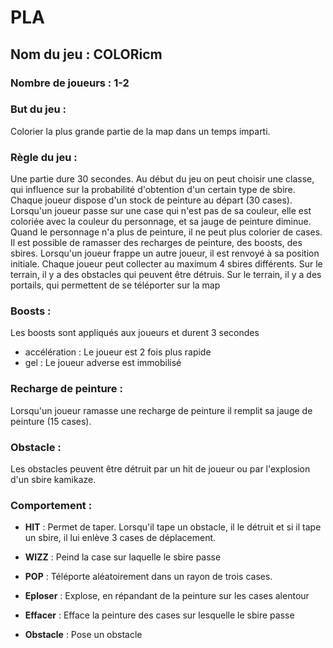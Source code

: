 # PLA
## Nom du jeu : COLORicm

### Nombre de joueurs : 1-2

### But du jeu : 
Colorier la plus grande partie de la map dans un temps imparti.

### Règle du jeu : 
Une partie dure 30 secondes.
Au début du jeu on peut choisir une classe, qui influence sur la probabilité d'obtention d'un certain type de sbire.
Chaque joueur dispose d'un stock de peinture au départ (30 cases). 
Lorsqu'un joueur passe sur une case qui n'est pas de sa couleur, elle est coloriée avec la couleur du personnage, et sa jauge de peinture diminue.
Quand le personnage n'a plus de peinture, il ne peut plus colorier de cases.
Il est possible de ramasser des recharges de peinture, des boosts, des sbires.
Lorsqu'un joueur frappe un autre joueur, il est renvoyé à sa position initiale.
Chaque joueur peut collecter au maximum 4 sbires différents.
Sur le terrain, il y a des obstacles qui peuvent être détruis.
Sur le terrain, il y a des portails, qui permettent de se téléporter sur la map

### Boosts :
Les boosts sont appliqués aux joueurs et durent 3 secondes
* accélération : Le joueur est 2 fois plus rapide
* gel : Le joueur adverse est immobilisé

### Recharge de peinture :
Lorsqu'un joueur ramasse une recharge de peinture il remplit sa jauge de peinture (15 cases).

### Obstacle : 
Les obstacles peuvent être détruit par un hit de joueur ou par l'explosion d'un sbire kamikaze.

### Comportement :
* **HIT** : Permet de taper. Lorsqu'il tape un obstacle, il le détruit et si il tape un sbire, il lui enlève 3 cases de déplacement.

* **WIZZ** : Peind la case sur laquelle le sbire passe

* **POP** : Téléporte aléatoirement dans un rayon de trois cases.

* **Eploser** : Explose, en répandant de la peinture sur les cases alentour

* **Effacer** : Efface la peinture des cases sur lesquelle le sbire passe

* **Obstacle** : Pose un obstacle

